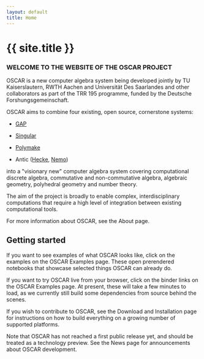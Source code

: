 ```yaml
---
layout: default
title: Home
---
```


# {{ site.title }}

### WELCOME TO THE WEBSITE OF THE OSCAR PROJECT

OSCAR is a new computer algebra system being developed jointly by TU Kaiserslautern,
RWTH Aachen and Universität Des Saarlandes and other collaborators as part of
the TRR 195 programme, funded by the Deutsche Forshungsgemeinschaft.

OSCAR aims to combine four existing, open source, cornerstone systems:

  * [GAP](https://www.gap-system.org/)

  * [Singular](https://www.singular.uni-kl.de/)

  * [Polymake](https://polymake.org/doku.php)

  * Antic ([Hecke](https://github.com/thofma/Hecke.jl/), [Nemo](http://nemocas.org))

into a "visionary new" computer algebra system covering computational discrete algebra,
commutative and non-commutative algebra, algebraic geometry, polyhedral geometry and
number theory.

The aim of the project is broadly to enable complex, interdisciplinary computations
that require a high level of integration between existing computational tools.

For more information about OSCAR, see the About page.

## Getting started

If you want to see examples of what OSCAR looks like, click on the examples on the
OSCAR Examples page. These open prerendered notebooks that showcase selected things
OSCAR can already do.

If you want to try OSCAR live from your browser, click on the binder links on the OSCAR
Examples page. At present, these will take a few minutes to load, as we currently still
build some dependencies from source behind the scenes.

If you wish to contribute to OSCAR, see the Download and Installation page for
instructions on how to build everything on a growing number of supported platforms.

Note that OSCAR has not reached a first public release yet, and should be treated as
a technology preview. See the News page for announcements about OSCAR development.

